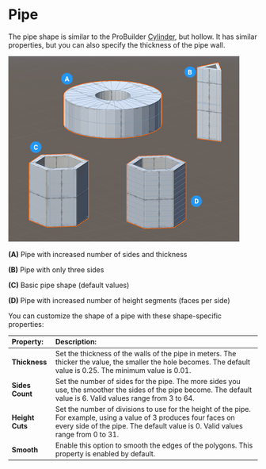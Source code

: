 # Pipe
The pipe shape is similar to the ProBuilder [Cylinder](Cylinder.md), but hollow. It has similar properties, but you can also specify the thickness of the pipe wall.

![Pipe shapes](images/shape-tool_pipe.png)

**(A)** Pipe with increased number of sides and thickness

**(B)** Pipe with only three sides 

**(C)** Basic pipe shape (default values)

**(D)** Pipe with increased number of height segments (faces per side)

You can customize the shape of a pipe with these shape-specific properties:


| **Property:** | **Description:** |
|:-- |:-- |
| __Thickness__ | Set the thickness of the walls of the pipe in meters. The thicker the value, the smaller the hole becomes. The default value is 0.25. The minimum value is 0.01. |
| __Sides Count__ | Set the number of sides for the pipe. The more sides you use, the smoother the sides of the pipe become. The default value is 6. Valid values range from 3 to 64. |
| __Height Cuts__ | Set the number of divisions to use for the height of the pipe. For example, using a value of 3 produces four faces on every side of the pipe. The default value is 0. Valid values range from 0 to 31. |
| **Smooth** | Enable this option to smooth the edges of the polygons. This property is enabled by default. |

